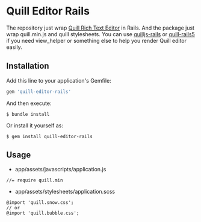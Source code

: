 # Quill Editor Rails

The repository just wrap [Quill Rich Text Editor](https://quilljs.com/docs/quickstart/) in Rails. And the package just wrap quill.min.js and quill stylesheets. You can use [quilljs-rails](https://github.com/abhinavmathur/quilljs-rails) or [quill-rails5](https://github.com/paul-at/quill-rails5) if you need view_helper or something else to help you render Quill editor easily.

## Installation

Add this line to your application's Gemfile:

```ruby
gem 'quill-editor-rails'
```

And then execute:

    $ bundle install

Or install it yourself as:

    $ gem install quill-editor-rails

## Usage

- app/assets/javascripts/application.js
```
//= require quill.min
```

- app/assets/stylesheets/application.scss
```
@import 'quill.snow.css';
// or
@import 'quill.bubble.css';
```

